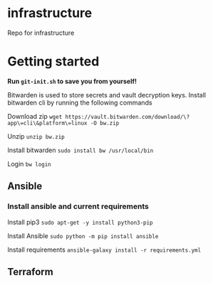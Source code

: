 # infrastructure

Repo for infrastructure

# Getting started

**Run `git-init.sh` to save you from yourself!**


Bitwarden is used to store secrets and vault decryption keys. Install bitwarden cli by running the following commands

Download zip
`wget https://vault.bitwarden.com/download/\?app\=cli\&platform\=linux -O bw.zip`

Unzip
`unzip bw.zip`

Install bitwarden
`sudo install bw /usr/local/bin`

Login
`bw login`

## Ansible

### Install ansible and current requirements
Install pip3
`sudo apt-get -y install python3-pip`

Install Ansible
`sudo python -m pip install ansible`

Install requirements
`ansible-galaxy install -r requirements.yml`


## Terraform
